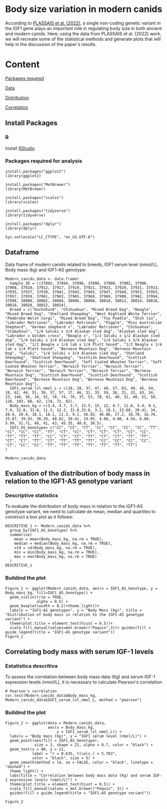 # Body size variation in modern canids
According to  [PLASSAIS et al. (2022)](https://doi.org/10.1016/j.cub.2021.12.036), a single non-coding genetic variant in the IGF1 gene plays an important role in regulating body size in both ancient and modern canids. Here, using the data from PLASSAIS et al. (2022) work, we will recreate some of the statistical methods and generate plots that will help in the discussion of the paper's results.

# Content

[Packages required](Install-Package)

[Data](Dataframe)

[Distribution](Evaluation-of-the-distribution-of-body-mass-in-relation-to-the-IGF1-AS-genotype-variant)

[Correlation](Correlating-body-mass-with-serum-IGF-1-levels)

## Install Packages
### R
Install [RStudio](https://posit.co/download/rstudio-desktop/) 

### Packages required for analysis
```{r}
install.packages("ggplot2")
library(ggplot2)

install.packages("MetBrewer")
library(MetBrewer)

install.packages("scales")
library(scales)

install.packages("tidyverse")
library(tidyverse)

install.packages("dplyr")
library(dplyr)

Sys.setlocale("LC_CTYPE", "en_US.UTF-8")
```

## Dataframe

Data frame of modern canids related to breeds, IGF1 serum level (nmol/L), Body mass (kg) and IGF1-AS genotype:

```{r}
Modern_canids_data <- data.frame(
  Sample_ID = c(37892, 37894, 37896, 37898, 37900, 37902, 37906, 37908, 37910, 37912, 37917, 37919, 37921, 37923, 37929, 37931, 37933, 37935, 37937, 37939, 37941, 37943, 37945, 37947, 37949, 37953, 37955, 37957, 37959, 37961, 37963, 37965, 37968, 37969, 37990, 37992, 37994, 37998, 38000, 38002, 38004, 38006, 38008, 38010, 38012, 38014, 38016, 38018, 38020, 38022, 38024),
  Breed = c("Dachshund", "Chihuahua", "Mixed Breed Dog", "Beagle", "Mixed Breed Dog", "Shetland Sheepdog", "West Highland White Terrier", "Pembroke Welsh Corgi", "Mixed Breed Dog", "Toy Poodle", "Shih tzu", "Labrador Retriever", "Labrador Retriever", "Puggle", "Mini Australian Shephard", "German shepherd x", "Labrador Retriever", "Chihuahua", "Stabyhoun", "1/4 Saluki x 3/4 Alaskan sled dog", "Alaskan sled dog", "Labrador x Golden cross", "Beagle x", "1/2 Saluki x 1/2 Alaskan sled dog", "1/4 Saluki x 3/4 Alaskan sled dog", "1/4 Saluki x 3/4 Alaskan sled dog", "1/2 Beagle x 1/4 lab x 1/4 Plott hound", "1/2 Beagle x 1/4 lab x 1/4 Plott hound", "Bernese Mountain Dog", "Bernese Mountain Dog", "Saluki", "1/4 Saluki x 3/4 Alaskan sled dog", "Shetland Sheepdog", "Shetland Sheepdog", "Scottish Deerhound", "Scottish Deerhound", "Scottish Deerhound", "Soft Coated Wheaten Terrier", "Soft Coated Wheaten Terrier", "Norwich Terrier", "Norwich Terrier", "Norwich Terrier", "Norwich Terrier", "Norwich Terrier", "Bernese Mountain Dog", "Scottish Deerhound", "Scottish Deerhound", "Scottish Deerhound", "Bernese Mountain Dog", "Bernese Mountain Dog", "Bernese Mountain Dog"),
  IGF1_serum_lvl_nmol_L = c(18, 28, 37, 47, 48, 57, 63, 49, 45, 54, 18, 62, 44, 51, 38, 57, 57, 17, 46, 31, 35, 59, 36, 31, 33, 43, 24, 23, 146, 56, 34, 52, 78, 74, 76, 37, 53, 78, 61, 40, 31, 40, 51, 58, 128, 103, 88, 62, 174, 72, 82),
  Body_mass_kg = c(3.4, 4.7, 3.7, 13.5, 15, 12, 8.7, 11.6, 5.4, 8.1, 7.9, 31.8, 31.8, 11.3, 12.2, 31.8,33.6, 3.2, 18.1, 22.68, 20.41, 34, 20.4, 20.4, 18.1, 18.1, 11.3, 9.1, 36.92, 46.86, 27.2, 16.78, 16.78, 15.87, 39.92, 36.29, 40.82, 20.41, 19.95, 4.08, 4.08, 4.54, 6.08, 5.99, 51.71, 48, 41, 43, 45.35, 40.8, 38.5),
  IGF1_AS_Genotype= c("CC", "CC", "CT", "CC", "CC", "CC", "CC", "TT", "CC", "CC", "CC", "TT", "CT", "CC", "CT", "CT", "CT", "CC", "CC", "TT", "TT", "TT", "CC", "CT", "CT", "TT", "CT", "CT", "TT", "TT", "CT", "CT", "TT", "CT", "TT", "TT", "TT", "CC", "CC", "CC", "CC", "CT", "CC", "CC", "TT", "TT", "TT", "TT", "TT", "TT", "TT")
)

Modern_canids_data

```

## Evaluation of the distribution of body mass in relation to the IGF1-AS genotype variant

### Descriptive statistics

To evaluate the distribution of body mass in relation to the IGF1-AS genotype variant, we need to calculate de mean, median and quartiles to construct a box plot as it follows:
```{r}
DESCRITIVE_1 <- Modern_canids_data %>%
  group_by(IGF1_AS_Genotype) %>%
  summarise(
    mean = mean(Body_mass_kg, na.rm = TRUE),
    median = median(Body_mass_kg, na.rm = TRUE),
    std = sd(Body_mass_kg, na.rm = TRUE),
    min = min(Body_mass_kg, na.rm = TRUE),
    max = max(Body_mass_kg, na.rm = TRUE)
  )
DESCRITIVE_1
```

### Buildind the plot

```{r}
Figure_1 <- ggplot(Modern_canids_data, aes(x = IGF1_AS_Genotype, y = Body_mass_kg, fill=IGF1_AS_Genotype)) +
  geom_violin(trim = TRUE, 
              alpha = 0.5) +
  geom_boxplot(width = 0.2)+theme_light()+
  labs(x = "IGF1-AS genotypes", y = "Body Mass (kg)", title = "Distribution of body mass in relation to the IGF1-AS genotype variant") +
  theme(plot.title = element_text(hjust = 0.5))+
  scale_fill_manual(values=met.brewer("Paquin",3))+ guides(fill = guide_legend(title = "IGF1-AS genotype variant"))
Figure_1
```


## Correlating body mass with serum IGF-1 levels

### Estatística descritiva

To assess the correlation between body mass data (Kg) and serum IGF-1 expression levels (nmol/L), it is necessary to calculate Pearson's correlation

```{r}
# Pearson's correlation
cor.test(Modern_canids_data$Body_mass_kg, Modern_canids_data$IGF1_serum_lvl_nmol_L, method = "pearson")
```

### Buildind the plot

```{r}
Figure_2 <- ggplot(data = Modern_canids_data, 
                   aes(x = Body_mass_kg, 
                       y = IGF1_serum_lvl_nmol_L)) +
  labs(x = "Body mass (kg)", y = "IGF1 serum level (nmol/L)") +
  geom_point(aes(fill = IGF1_AS_Genotype),
             size = 3, shape = 21, alpha = 0.7, color = "black") +
  geom_text(x = 40, y = 21, 
            label = "r = 0.635, t(calc.) = 5.763", 
            color = "black", size = 5) +
  geom_smooth(method = lm, se = FALSE, color = "black", linetype = "dashed") +
  theme_light() + 
  labs(title = "Correlation between body mass data (Kg) and serum IGF-1 expression levels (nmol/L)") +
  theme(plot.title = element_text(hjust = 0.5)) +
  scale_fill_manual(values = met.brewer("Paquin", 3)) + 
  guides(fill = guide_legend(title = "IGF1-AS genotype variant"))

Figure_2
```
